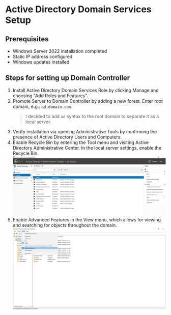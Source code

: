 # Active Directory Domain Services Setup

## Prerequisites
- Windows Server 2022 installation completed
- Static IP address configured
- Windows updates installed

## Steps for setting up Domain Controller

1. Install Active Directory Domain Services Role by clicking Manage and choosing "Add Roles and Features".
2. Promote Server to Domain Controller by adding a new forest. Enter root domain, e.g.: `ad.domain.com`. 
    > I decided to add `ad` syntax to the root domain to separate it as a local server.
3. Verify installation via opening Administrative Tools by confirming the presence of Active Directory Users and Computers.
4. Enable Recycle Bin by entering the Tool menu and visiting Active Directory Administrative Center. In the local server settings, enable the Recycle Bin.
![alt text](image.png) 
5. Enable Advanced Features in the View menu, which allows for viewing and searching for objects throughout the domain.
![alt text](image-1.png)
